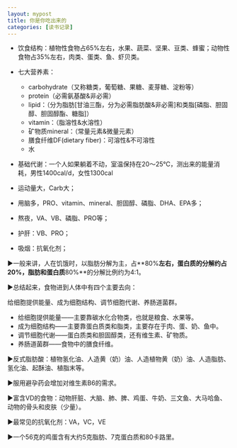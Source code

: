 ```yaml
---
layout: mypost
title: 你是你吃出来的
categories: [读书记录]
---
```


- 饮食结构：植物性食物占65%左右，水果、蔬菜、坚果、豆类、蜂蜜；动物性食物占35%左右，肉类、蛋类、鱼、虾贝类。
- 七大营养素：
  - carbohydrate（又称糖类，葡萄糖、果糖、麦芽糖、淀粉等）
  - protein（必需氨基酸&非必需）
  - lipid：（分为脂肪[甘油三酯，分为必需脂肪酸&非必需]和类脂[磷脂、胆固醇、胆固醇酯、糖脂]）
  - vitamin：（脂溶性&水溶性）
  - 矿物质mineral：（常量元素&微量元素）
  - 膳食纤维DF(dietary fiber)：可溶性&不可溶性
  - 水

- 基础代谢：一个人如果躺着不动，室温保持在20～25℃，测出来的能量消耗，男性1400cal/d，女性1300cal
- 运动量大，Carb大；
- 用脑多，PRO、vitamin、mineral、胆固醇、磷脂、DHA、EPA多；
- 熬夜，VA、VB、磷脂、PRO等；
- 护肝：VB、PRO；
- 吸烟：抗氧化剂；



▶一般来讲，人在饥饿时，以脂肪分解为主，占**80%**左右，蛋白质的分解约占20%，脂肪和蛋白质**80%**的分解比例约为4∶1。



▶总结起来，食物进到人体中有四个主要去向：

给细胞提供能量、成为细胞结构、调节细胞代谢、养肠道菌群。

- 给细胞提供能量——主要靠碳水化合物类，也就是粮食、水果等。
- 成为细胞结构——主要靠蛋白质类和脂类，主要存在于肉、蛋、奶、鱼中。
- 调节细胞代谢——蛋白质类和胆固醇类，还有维生素、矿物质。
- 养肠道菌群——食物中的膳食纤维。



▶反式脂肪酸：植物氢化油、人造黄（奶）油、人造植物黄（奶）油、人造脂肪、氢化油、起酥油、植脂末等。



▶服用避孕药会增加对维生素B6的需求。



▶富含VD的食物：动物肝脏、大脑、肺、脾、鸡蛋、牛奶、三文鱼、大马哈鱼、动物的骨头和皮肤（少量）。



▶最常见的抗氧化剂：VA，VC，VE



▶一个56克的鸡蛋含有大约5克脂肪、7克蛋白质和80卡路里。